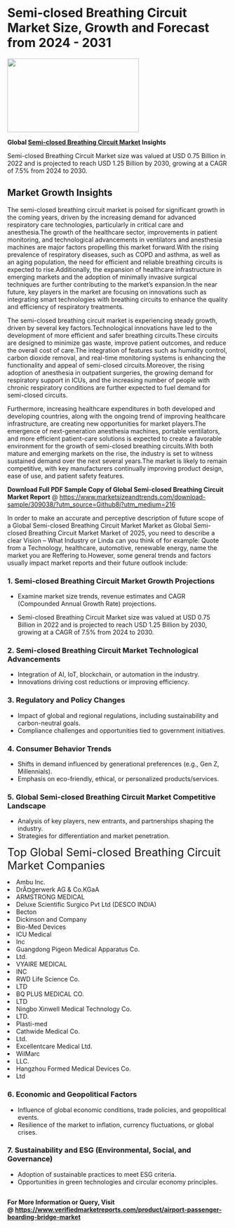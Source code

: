 <H1>Semi-closed Breathing Circuit Market Size, Growth and Forecast from 2024 - 2031</H1><img class="aligncenter size-medium wp-image-584254" src="https://thirdeyenews.in/wp-content/uploads/2024/09/Global-Market-Research-300x168.jpeg" alt="" width="300" height="168" /><p><strong>Global&nbsp;<a href="https://www.marketsizeandtrends.com/download-sample/309038/?utm_source=Github8j?utm_medium=216">Semi-closed Breathing Circuit Market</a> Insights</strong></p><p>Semi-closed Breathing Circuit Market size was valued at USD 0.75 Billion in 2022 and is projected to reach USD 1.25 Billion by 2030, growing at a CAGR of 7.5% from 2024 to 2030.</p><p><h2>Market Growth Insights</h2> <p>The semi-closed breathing circuit market is poised for significant growth in the coming years, driven by the increasing demand for advanced respiratory care technologies, particularly in critical care and anesthesia.The growth of the healthcare sector, improvements in patient monitoring, and technological advancements in ventilators and anesthesia machines are major factors propelling this market forward.With the rising prevalence of respiratory diseases, such as COPD and asthma, as well as an aging population, the need for efficient and reliable breathing circuits is expected to rise.Additionally, the expansion of healthcare infrastructure in emerging markets and the adoption of minimally invasive surgical techniques are further contributing to the market’s expansion.In the near future, key players in the market are focusing on innovations such as integrating smart technologies with breathing circuits to enhance the quality and efficiency of respiratory treatments.</p> <p>The semi-closed breathing circuit market is experiencing steady growth, driven by several key factors.Technological innovations have led to the development of more efficient and safer breathing circuits.These circuits are designed to minimize gas waste, improve patient outcomes, and reduce the overall cost of care.The integration of features such as humidity control, carbon dioxide removal, and real-time monitoring systems is enhancing the functionality and appeal of semi-closed circuits.Moreover, the rising adoption of anesthesia in outpatient surgeries, the growing demand for respiratory support in ICUs, and the increasing number of people with chronic respiratory conditions are further expected to fuel demand for semi-closed circuits.</p> <p>Furthermore, increasing healthcare expenditures in both developed and developing countries, along with the ongoing trend of improving healthcare infrastructure, are creating new opportunities for market players.The emergence of next-generation anesthesia machines, portable ventilators, and more efficient patient-care solutions is expected to create a favorable environment for the growth of semi-closed breathing circuits.With both mature and emerging markets on the rise, the industry is set to witness sustained demand over the next several years.The market is likely to remain competitive, with key manufacturers continually improving product design, ease of use, and patient safety features.</p> <p><span class=""><strong>Download Full PDF Sample Copy of Global Semi-closed Breathing Circuit Market Report</strong> @ <a href="https://www.marketsizeandtrends.com/download-sample/309038/?utm_source=Github8j?utm_medium=216" target="_blank">https://www.marketsizeandtrends.com/download-sample/309038/?utm_source=Github8j?utm_medium=216</a></span></p><p>In order to make an accurate and perceptive description of future scope of a Global&nbsp;Semi-closed Breathing Circuit Market Market as Global&nbsp;Semi-closed Breathing Circuit Market Market of 2025, you need to describe a clear Vision &ndash; What Industry or Linda can you think of for example: Quote from a Technology, healthcare, automotive, renewable energy, name the market you are Reffering to.However, some general trends and factors usually impact market reports and their future outlook include:</p><h3>1.&nbsp;<strong>Semi-closed Breathing Circuit Market Growth Projections</strong></h3><ul><li>Examine market size trends, revenue estimates and CAGR (Compounded Annual Growth Rate) projections.</li><li><p>Semi-closed Breathing Circuit Market size was valued at USD 0.75 Billion in 2022 and is projected to reach USD 1.25 Billion by 2030, growing at a CAGR of 7.5% from 2024 to 2030.</p></li></ul><h3>2.&nbsp;<strong>Semi-closed Breathing Circuit Market Technological Advancements</strong></h3><ul><li>Integration of AI, IoT, blockchain, or automation in the industry.</li><li>Innovations driving cost reductions or improving efficiency.</li></ul><h3>3.&nbsp;<strong>Regulatory and Policy Changes</strong></h3><ul><li>Impact of global and regional regulations, including sustainability and carbon-neutral goals.</li><li>Compliance challenges and opportunities tied to government initiatives.</li></ul><h3>4.&nbsp;<strong>Consumer Behavior Trends</strong></h3><ul><li>Shifts in demand influenced by generational preferences (e.g., Gen Z, Millennials).</li><li>Emphasis on eco-friendly, ethical, or personalized products/services.</li></ul><h3>5.&nbsp;<strong>Global Semi-closed Breathing Circuit Market Competitive Landscape</strong></h3><ul><li>Analysis of key players, new entrants, and partnerships shaping the industry.</li><li>Strategies for differentiation and market penetration.</li></ul><p data-pm-slice="1 1 []"><span style="color: inherit; font-family: inherit; font-size: 25px;">Top Global Semi-closed Breathing Circuit Market Companies</span></p><div class="" data-test-id=""><p><li>Ambu Inc.</li><li> DrÃ¤gerwerk AG & Co.KGaA</li><li> ARMSTRONG MEDICAL</li><li> Deluxe Scientific Surgico Pvt Ltd (DESCO INDIA)</li><li> Becton</li><li> Dickinson and Company</li><li> Bio-Med Devices</li><li> ICU Medical</li><li> Inc</li><li> Guangdong Pigeon Medical Apparatus Co.</li><li>Ltd.</li><li> VYAIRE MEDICAL</li><li> INC</li><li> RWD Life Science Co.</li><li>LTD</li><li> BQ PLUS MEDICAL CO.</li><li> LTD</li><li> Ningbo Xinwell Medical Technology Co.</li><li> LTD.</li><li> Plasti-med</li><li> Cathwide Medical Co.</li><li> Ltd.</li><li> Excellentcare Medical Ltd.</li><li> WilMarc</li><li> LLC.</li><li> Hangzhou Formed Medical Devices Co.</li><li>Ltd</li></p></div><h3>6.&nbsp;<strong>Economic and Geopolitical Factors</strong></h3><ul><li>Influence of global economic conditions, trade policies, and geopolitical events.</li><li>Resilience of the market to inflation, currency fluctuations, or global crises.</li></ul><h3>7.&nbsp;<strong>Sustainability and ESG (Environmental, Social, and Governance)</strong></h3><ul><li>Adoption of sustainable practices to meet ESG criteria.</li><li>Opportunities in green technologies and circular economy principles.</li></ul><h2><strong style="font-size: 14px;">For More Information or Query, Visit @&nbsp;</strong><a style="background-color: #ffffff; font-size: 14px;" href="https://www.marketsizeandtrends.com/report/semi-closed-breathing-circuit-market/" target="_blank">https://www.verifiedmarketreports.com/product/airport-passenger-boarding-bridge-market</a></h2>